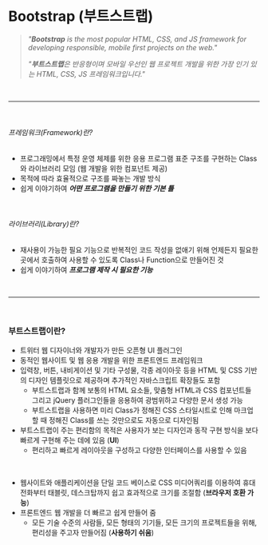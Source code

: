 # Bootstrap (부트스트랩)


> *"**Bootstrap** is the most popular HTML, CSS, and JS framework for developing responsible, mobile first projects on the web."*
>
> *"**부트스트랩**은 반응형이며 모바일 우선인 웹 프로젝트 개발을 위한 가장 인기 있는 HTML, CSS, JS 프레임워크입니다."*

<br/>

- - -

<br/>

###### 프레임워크(Framework)란?

- 프로그래밍에서 특정 운영 체제를 위한 응용 프로그램 표준 구조를 구현하는 Class와 라이브러리 모임 (웹 개발을 위한 컴포넌트 제공)
- 목적에 따라 효율적으로 구조를 짜놓는 개발 방식
- 쉽게 이야기하여 ***어떤 프로그램을 만들기 위한 기본 틀***

<br/>

###### 라이브러리(Library)란?

- 재사용이 가능한 필요 기능으로 반복적인 코드 작성을 없애기 위해 언제든지 필요한 곳에서 호출하여 사용할 수 있도록 Class나 Function으로 만들어진 것
- 쉽게 이야기하여 ***프로그램 제작 시 필요한 기능***

<br/>

- - -

<br/>

### 부트스트랩이란?

- 트위터 웹 디자이너와 개발자가 만든 오픈형 UI 플러그인
- 동적인 웹사이트 및 웹 응용 개발을 위한 프론트엔드 프레임워크
- 입력창, 버튼, 내비게이션 및 기타 구성물, 각종 레이아웃 등을 HTML 및 CSS 기반의 디자인 템플릿으로 제공하며 추가적인 자바스크립트 확장들도 포함
    - 부트스트랩과 함께 보통의 HTML 요소들, 맞춤형 HTML과 CSS 컴포넌트들 그리고 jQuery 플러그인들을 응용하여 광범위하고 다양한 문서 생성 가능
    - 부트스트랩을 사용하면 미리 Class가 정해진 CSS 스타일시트로 인해 마크업 할 때 정해진 Class를 쓰는 것만으로도 자동으로 디자인됨
- 부트스트랩이 주는 편리함의 목적은 사용자가 보는 디자인과 동작 구현 방식을 보다 빠르게 구현해 주는 데에 있음 (**UI**)
    - 편리하고 빠르게 레이아웃을 구성하고 다양한 인터페이스를 사용할 수 있음

<br/>

- 웹사이트와 애플리케이션을 단일 코드 베이스로 CSS 미디어쿼리를 이용하여 휴대 전화부터 태블릿, 데스크탑까지 쉽고 효과적으로 크기를 조절함 (**브라우저 호환 가능**)
- 프론트엔드 웹 개발을 더 빠르고 쉽게 만들어 줌
    - 모든 기술 수준의 사람들, 모든 형태의 기기들, 모든 크기의 프로젝트들을 위해, 편리성을 주고자 만들어짐 (**사용하기 쉬움**)
